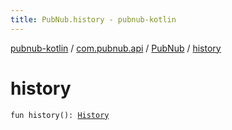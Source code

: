 ```yaml
---
title: PubNub.history - pubnub-kotlin
---
```


[pubnub-kotlin](../../index.html) / [com.pubnub.api](../index.html) / [PubNub](index.html) / [history](./history.html)

# history

`fun history(): `[`History`](../../com.pubnub.api.endpoints/-history/index.html)